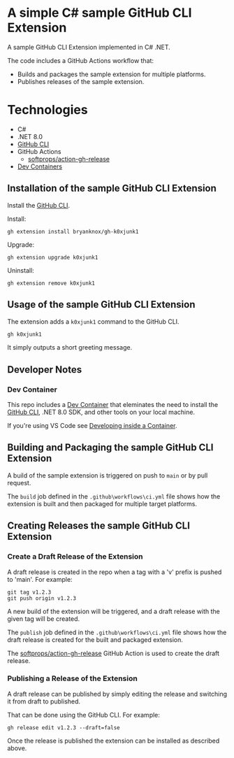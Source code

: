 # A simple C# sample GitHub CLI Extension

A sample GitHub CLI Extension implemented in C# .NET.

The code includes a GitHub Actions workflow that:
- Builds and packages the sample extension for multiple platforms.
- Publishes releases of the sample extension.

# Technologies
- C#
- .NET 8.0
- [GitHub CLI](https://cli.github.com/)
- GitHub Actions
  - [softprops/action-gh-release](https://github.com/softprops/action-gh-release/tree/v1/)
- [Dev Containers](https://containers.dev/)

## Installation of the sample GitHub CLI Extension

Install the [GitHub CLI](https://cli.github.com/).

Install:

```shell
gh extension install bryanknox/gh-k0xjunk1
```

Upgrade:

```shell
gh extension upgrade k0xjunk1
```

Uninstall:

```shell
gh extension remove k0xjunk1
```

## Usage of the sample GitHub CLI Extension
The extension adds a `k0xjunk1` command to the GitHub CLI.

```bash
gh k0xjunk1
```
It simply outputs a short greeting message.

## Developer Notes

### Dev Container
This repo includes a [Dev Container](https://containers.dev/)
that eleminates the need to install the [GitHub CLI](https://cli.github.com/), .NET 8.0 SDK, and other tools on your local machine.

If you're using VS Code see [Developing inside a Container](https://code.visualstudio.com/docs/devcontainers/containers).

## Building and Packaging the sample GitHub CLI Extension

A build of the sample extension is triggered on push to `main` or by pull request.

The `build` job defined in the `.github\workflows\ci.yml` file shows how the extension is built and then packaged for multiple target platforms.

## Creating Releases the sample GitHub CLI Extension

### Create a Draft Release of the Extension
A draft release is created in the repo when a tag with a 'v' prefix is pushed to 'main'. For example:
```shell
git tag v1.2.3
git push origin v1.2.3
```
A new build of the extension will be triggered, and a draft release with the given tag will be created.

The `publish` job defined in the `.github\workflows\ci.yml` file shows how the draft release is created for the built and packaged extension.

The [softprops/action-gh-release](https://github.com/softprops/action-gh-release/tree/v1/) GitHub Action is used to create the draft release.


### Publishing a Release of the Extension
A draft release can be published by simply editing the release and switching it from draft to published.

That can be done using the GitHub CLI. For example:

```shell
gh release edit v1.2.3 --draft=false
```

Once the release is published the extension can be installed as described above.
